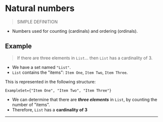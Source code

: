 # Natural numbers
> SIMPLE DEFINITION

- Numbers used for counting (cardinals) and ordering (ordinals).

## Example
> If there are three elements in `List`... then `List` has a cardinality of 3.

- We have a set named `"List"`.
- `List` contains the "items": `Item One`, `Item Two`, `Item Three`.

This is represented in the following structure:

```
ExampleSet={"Item One", "Item Two", "Item Three"}
```

- We can determine that there are **_three elements_** in `List`, by counting the number of "items".
- Therefore, `List` has a **cardinality of 3**

---